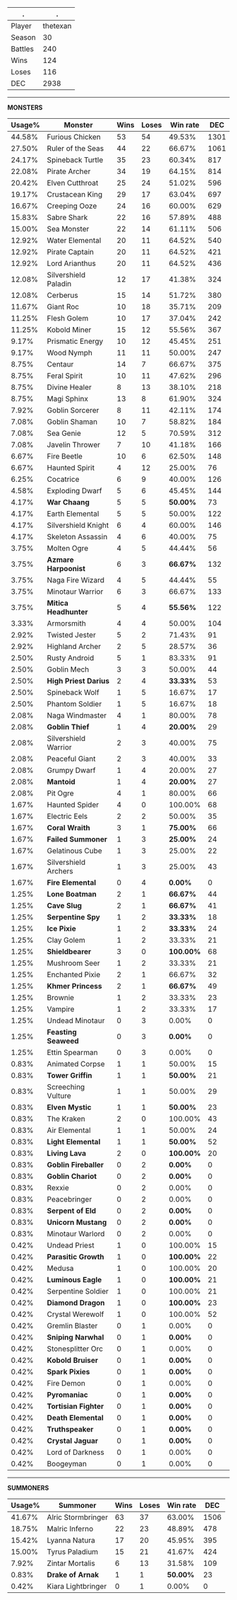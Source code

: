 .|.
|-|-
Player|thetexan
Season|30
Battles|240
Wins|124
Loses|116
DEC|2938

---
**MONSTERS**

Usage%|Monster|Wins|Loses|Win rate|DEC|
-|-|-|-|-|-|
44.58%|Furious Chicken|53|54|49.53%|1301|
27.50%|Ruler of the Seas|44|22|66.67%|1061|
24.17%|Spineback Turtle|35|23|60.34%|817|
22.08%|Pirate Archer|34|19|64.15%|814|
20.42%|Elven Cutthroat|25|24|51.02%|596|
19.17%|Crustacean King|29|17|63.04%|697|
16.67%|Creeping Ooze|24|16|60.00%|629|
15.83%|Sabre Shark|22|16|57.89%|488|
15.00%|Sea Monster|22|14|61.11%|506|
12.92%|Water Elemental|20|11|64.52%|540|
12.92%|Pirate Captain|20|11|64.52%|421|
12.92%|Lord Arianthus|20|11|64.52%|436|
12.08%|Silvershield Paladin|12|17|41.38%|324|
12.08%|Cerberus|15|14|51.72%|380|
11.67%|Giant Roc|10|18|35.71%|209|
11.25%|Flesh Golem|10|17|37.04%|242|
11.25%|Kobold Miner|15|12|55.56%|367|
9.17%|Prismatic Energy|10|12|45.45%|251|
9.17%|Wood Nymph|11|11|50.00%|247|
8.75%|Centaur|14|7|66.67%|375|
8.75%|Feral Spirit|10|11|47.62%|296|
8.75%|Divine Healer|8|13|38.10%|218|
8.75%|Magi Sphinx|13|8|61.90%|324|
7.92%|Goblin Sorcerer|8|11|42.11%|174|
7.08%|Goblin Shaman|10|7|58.82%|184|
7.08%|Sea Genie|12|5|70.59%|312|
7.08%|Javelin Thrower|7|10|41.18%|166|
6.67%|Fire Beetle|10|6|62.50%|148|
6.67%|Haunted Spirit|4|12|25.00%|76|
6.25%|Cocatrice|6|9|40.00%|126|
4.58%|Exploding Dwarf|5|6|45.45%|144|
4.17%|**War Chaang**|5|5|**50.00%**|73|
4.17%|Earth Elemental|5|5|50.00%|122|
4.17%|Silvershield Knight|6|4|60.00%|146|
4.17%|Skeleton Assassin|4|6|40.00%|75|
3.75%|Molten Ogre|4|5|44.44%|56|
3.75%|**Azmare Harpoonist**|6|3|**66.67%**|132|
3.75%|Naga Fire Wizard|4|5|44.44%|55|
3.75%|Minotaur Warrior|6|3|66.67%|133|
3.75%|**Mitica Headhunter**|5|4|**55.56%**|122|
3.33%|Armorsmith|4|4|50.00%|104|
2.92%|Twisted Jester|5|2|71.43%|91|
2.92%|Highland Archer|2|5|28.57%|36|
2.50%|Rusty Android|5|1|83.33%|91|
2.50%|Goblin Mech|3|3|50.00%|44|
2.50%|**High Priest Darius**|2|4|**33.33%**|53|
2.50%|Spineback Wolf|1|5|16.67%|17|
2.50%|Phantom Soldier|1|5|16.67%|18|
2.08%|Naga Windmaster|4|1|80.00%|78|
2.08%|**Goblin Thief**|1|4|**20.00%**|29|
2.08%|Silvershield Warrior|2|3|40.00%|75|
2.08%|Peaceful Giant|2|3|40.00%|33|
2.08%|Grumpy Dwarf|1|4|20.00%|27|
2.08%|**Mantoid**|1|4|**20.00%**|27|
2.08%|Pit Ogre|4|1|80.00%|66|
1.67%|Haunted Spider|4|0|100.00%|68|
1.67%|Electric Eels|2|2|50.00%|35|
1.67%|**Coral Wraith**|3|1|**75.00%**|66|
1.67%|**Failed Summoner**|1|3|**25.00%**|24|
1.67%|Gelatinous Cube|1|3|25.00%|22|
1.67%|Silvershield Archers|1|3|25.00%|43|
1.67%|**Fire Elemental**|0|4|**0.00%**|0|
1.25%|**Lone Boatman**|2|1|**66.67%**|44|
1.25%|**Cave Slug**|2|1|**66.67%**|41|
1.25%|**Serpentine Spy**|1|2|**33.33%**|18|
1.25%|**Ice Pixie**|1|2|**33.33%**|24|
1.25%|Clay Golem|1|2|33.33%|21|
1.25%|**Shieldbearer**|3|0|**100.00%**|68|
1.25%|Mushroom Seer|1|2|33.33%|21|
1.25%|Enchanted Pixie|2|1|66.67%|32|
1.25%|**Khmer Princess**|2|1|**66.67%**|49|
1.25%|Brownie|1|2|33.33%|23|
1.25%|Vampire|1|2|33.33%|17|
1.25%|Undead Minotaur|0|3|0.00%|0|
1.25%|**Feasting Seaweed**|0|3|**0.00%**|0|
1.25%|Ettin Spearman|0|3|0.00%|0|
0.83%|Animated Corpse|1|1|50.00%|15|
0.83%|**Tower Griffin**|1|1|**50.00%**|21|
0.83%|Screeching Vulture|1|1|50.00%|29|
0.83%|**Elven Mystic**|1|1|**50.00%**|23|
0.83%|The Kraken|2|0|100.00%|43|
0.83%|Air Elemental|1|1|50.00%|24|
0.83%|**Light Elemental**|1|1|**50.00%**|52|
0.83%|**Living Lava**|2|0|**100.00%**|20|
0.83%|**Goblin Fireballer**|0|2|**0.00%**|0|
0.83%|**Goblin Chariot**|0|2|**0.00%**|0|
0.83%|Rexxie|0|2|0.00%|0|
0.83%|Peacebringer|0|2|0.00%|0|
0.83%|**Serpent of Eld**|0|2|**0.00%**|0|
0.83%|**Unicorn Mustang**|0|2|**0.00%**|0|
0.83%|Minotaur Warlord|0|2|0.00%|0|
0.42%|Undead Priest|1|0|100.00%|15|
0.42%|**Parasitic Growth**|1|0|**100.00%**|22|
0.42%|Medusa|1|0|100.00%|20|
0.42%|**Luminous Eagle**|1|0|**100.00%**|21|
0.42%|Serpentine Soldier|1|0|100.00%|21|
0.42%|**Diamond Dragon**|1|0|**100.00%**|23|
0.42%|Crystal Werewolf|1|0|100.00%|52|
0.42%|Gremlin Blaster|0|1|0.00%|0|
0.42%|**Sniping Narwhal**|0|1|**0.00%**|0|
0.42%|Stonesplitter Orc|0|1|0.00%|0|
0.42%|**Kobold Bruiser**|0|1|**0.00%**|0|
0.42%|**Spark Pixies**|0|1|**0.00%**|0|
0.42%|Fire Demon|0|1|0.00%|0|
0.42%|**Pyromaniac**|0|1|**0.00%**|0|
0.42%|**Tortisian Fighter**|0|1|**0.00%**|0|
0.42%|**Death Elemental**|0|1|**0.00%**|0|
0.42%|**Truthspeaker**|0|1|**0.00%**|0|
0.42%|**Crystal Jaguar**|0|1|**0.00%**|0|
0.42%|Lord of Darkness|0|1|0.00%|0|
0.42%|Boogeyman|0|1|0.00%|0|

---
**SUMMONERS**

Usage%|Summoner|Wins|Loses|Win rate|DEC|
-|-|-|-|-|-|
41.67%|Alric Stormbringer|63|37|63.00%|1506|
18.75%|Malric Inferno|22|23|48.89%|478|
15.42%|Lyanna Natura|17|20|45.95%|395|
15.00%|Tyrus Paladium|15|21|41.67%|424|
7.92%|Zintar Mortalis|6|13|31.58%|109|
0.83%|**Drake of Arnak**|1|1|**50.00%**|23|
0.42%|Kiara Lightbringer|0|1|0.00%|0|
